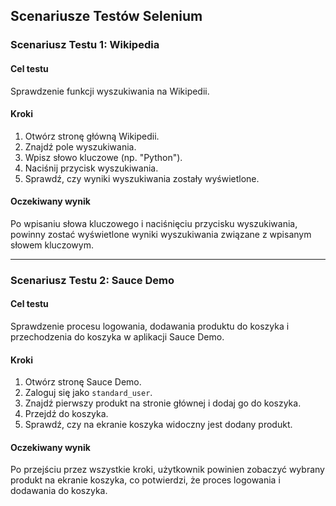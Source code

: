 ## Scenariusze Testów Selenium

### Scenariusz Testu 1: Wikipedia

#### Cel testu
Sprawdzenie funkcji wyszukiwania na Wikipedii.

#### Kroki
1. Otwórz stronę główną Wikipedii.
2. Znajdź pole wyszukiwania.
3. Wpisz słowo kluczowe (np. "Python").
4. Naciśnij przycisk wyszukiwania.
5. Sprawdź, czy wyniki wyszukiwania zostały wyświetlone.

#### Oczekiwany wynik
Po wpisaniu słowa kluczowego i naciśnięciu przycisku wyszukiwania, powinny zostać wyświetlone wyniki wyszukiwania związane z wpisanym słowem kluczowym.

---

### Scenariusz Testu 2: Sauce Demo

#### Cel testu
Sprawdzenie procesu logowania, dodawania produktu do koszyka i przechodzenia do koszyka w aplikacji Sauce Demo.

#### Kroki
1. Otwórz stronę Sauce Demo.
2. Zaloguj się jako `standard_user`.
3. Znajdź pierwszy produkt na stronie głównej i dodaj go do koszyka.
4. Przejdź do koszyka.
5. Sprawdź, czy na ekranie koszyka widoczny jest dodany produkt.

#### Oczekiwany wynik
Po przejściu przez wszystkie kroki, użytkownik powinien zobaczyć wybrany produkt na ekranie koszyka, co potwierdzi, że proces logowania i dodawania do koszyka.
